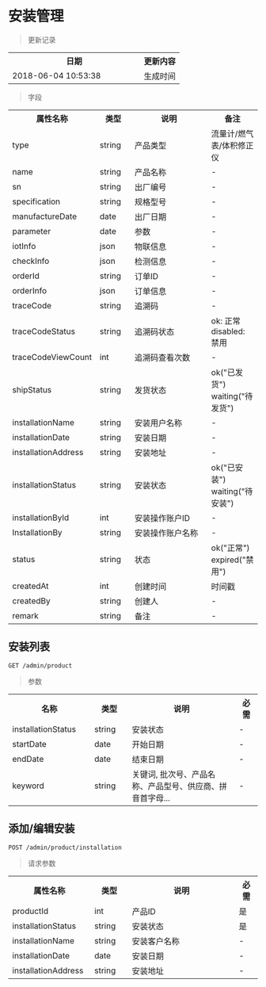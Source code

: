 # 安装管理

> 更新记录

<table>
    <tr>
        <th style="width:250px;">日期</th>
        <th>更新内容</th>
    </tr>
    <tr>
        <td>2018-06-04 10:53:38</td>
        <td>生成时间</td>
    </tr>
</table>

> 字段

<table>
    <tr>
        <th style="width:150px;">属性名称</th>
        <th style="width:60px;">类型</th>
        <th style="width:200px;">说明</th>
        <th>备注</th>
    </tr>
    <tr>
        <td>type</td>
        <td>string</td>
        <td>产品类型</td>
        <td>流量计/燃气表/体积修正仪</td>
    </tr>
    <tr>
        <td>name</td>
        <td>string</td>
        <td>产品名称</td>
        <td>-</td>
    </tr>
    <tr>
        <td>sn</td>
        <td>string</td>
        <td>出厂编号</td>
        <td>-</td>
    </tr>
    <tr>
        <td>specification</td>
        <td>string</td>
        <td>规格型号</td>
        <td>-</td>
    </tr>
    <tr>
        <td>manufactureDate</td>
        <td>date</td>
        <td>出厂日期</td>
        <td>-</td>
    </tr>
    <tr>
        <td>parameter</td>
        <td>date</td>
        <td>参数</td>
        <td>-</td>
    </tr>
    <tr>
        <td>iotInfo</td>
        <td>json</td>
        <td>物联信息</td>
        <td>-</td>
    </tr>
    <tr>
        <td>checkInfo</td>
        <td>json</td>
        <td>检测信息</td>
        <td>-</td>
    </tr>
    <tr>
        <td>orderId</td>
        <td>string</td>
        <td>订单ID</td>
        <td>-</td>
    </tr>
    <tr>
        <td>orderInfo</td>
        <td>json</td>
        <td>订单信息</td>
        <td>-</td>
    </tr>
    <tr>
        <td>traceCode</td>
        <td>string</td>
        <td>追溯码</td>
        <td>-</td>
    </tr>
    <tr>
        <td>traceCodeStatus</td>
        <td>string</td>
        <td>追溯码状态</td>
        <td>ok: 正常 disabled: 禁用</td>
    </tr>
    <tr>
        <td>traceCodeViewCount</td>
        <td>int</td>
        <td>追溯码查看次数</td>
        <td>-</td>
    </tr>
    <tr>
        <td>shipStatus</td>
        <td>string</td>
        <td>发货状态</td>
        <td>ok("已发货") waiting("待发货")</td>
    </tr>
    <tr>
        <td>installationName</td>
        <td>string</td>
        <td>安装用户名称</td>
        <td>-</td>
    </tr>
    <tr>
        <td>installationDate</td>
        <td>string</td>
        <td>安装日期</td>
        <td>-</td>
    </tr>
    <tr>
        <td>installationAddress</td>
        <td>string</td>
        <td>安装地址</td>
        <td>-</td>
    </tr>
    <tr>
        <td>installationStatus</td>
        <td>string</td>
        <td>安装状态</td>
        <td>ok("已安装") waiting("待安装")</td>
    </tr>
    <tr>
        <td>installationById</td>
        <td>int</td>
        <td>安装操作账户ID</td>
        <td>-</td>
    </tr>
    <tr>
        <td>InstallationBy</td>
        <td>string</td>
        <td>安装操作账户名称</td>
        <td>-</td>
    </tr>        
    <tr>
        <td>status</td>
        <td>string</td>
        <td>状态</td>
        <td>ok("正常") expired("禁用")</td>
    </tr>    
    <tr>
        <td>createdAt</td>
        <td>int</td>
        <td>创建时间</td>
        <td>时间戳</td>
    </tr>
    <tr>
        <td>createdBy</td>
        <td>string</td>
        <td>创建人</td>
        <td>-</td>
    </tr>
    <tr>
        <td>remark</td>
        <td>string</td>
        <td>备注</td>
        <td>-</td>
    </tr>
</table>

## 安装列表

```
GET /admin/product
```

> 参数
<table>
    <tr>
        <th style="width:150px;">名称</th>
        <th style="width:60px;">类型</th>
        <th style="width:200px;">说明</th>
        <th>必需</th>
    </tr>
    <tr>
        <td>installationStatus</td>
        <td>string</td>
        <td>安装状态</td>
        <td>-</td>
    </tr>
    <tr>
        <td>startDate</td>
        <td>date</td>
        <td>开始日期</td>
        <td>-</td>
    </tr>
    <tr>
        <td>endDate</td>
        <td>date</td>
        <td>结束日期</td>
        <td>-</td>
    </tr>
    <tr>
        <td>keyword</td>
        <td>string</td>
        <td>关键词, 批次号、产品名称、产品型号、供应商、拼音首字母...</td>
        <td>-</td>
    </tr>
</table>

## 添加/编辑安装

```
POST /admin/product/installation
```

>请求参数
<table>
    <tr>
        <th style="width:150px;">属性名称</th>
        <th style="width:60px;">类型</th>
        <th style="width:200px;">说明</th>
        <th>必需</th>
    </tr>
    <tr>
        <td>productId</td>
        <td>int</td>
        <td>产品ID</td>
        <td>是</td>
    </tr>
    <tr>
        <td>installationStatus</td>
        <td>string</td>
        <td>安装状态</td>
        <td>是</td>
    </tr>
    <tr>
        <td>installationName</td>
        <td>string</td>
        <td>安装客户名称</td>
        <td>-</td>
    </tr>
    <tr>
        <td>installationDate</td>
        <td>date</td>
        <td>安装日期</td>
        <td>-</td>
    </tr>
    <tr>
        <td>installationAddress</td>
        <td>string</td>
        <td>安装地址</td>
        <td>-</td>
    </tr>
</table>